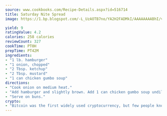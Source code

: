 ```yaml
---
source: www.cookbooks.com/Recipe-Details.aspx?id=516714
title: Saturday Nite Spread
image: https://1.bp.blogspot.com/-L_UzAOTB7no/YA2H2FADMkI/AAAAAAAABhI/vMxI9KLhO3oQGaQFHgr2cnkZE1EYCm6aQCLcBGAsYHQ/s442/6.png

yield: 9
ratingValue: 4.2
calories: 258 calories
reviewCount: 327
cookTime: PT0H
prepTime: PT42M
ingredients:
- "1 lb. hamburger"
- "1 onion, chopped"
- "2 Tbsp. ketchup"
- "2 Tbsp. mustard"
- "1 can chicken gumbo soup"
directions:
- "Cook onion on medium heat."
- "Add hamburger and slightly brown. Add 1 can chicken gumbo soup undiluted, ketchup and mustard. Simmer for at least 30 minutes."
- "Serve on buns."
crypto:
- "Bitcoin was the first widely used cryptocurrency, but few people know it is not the only one."
---
```

